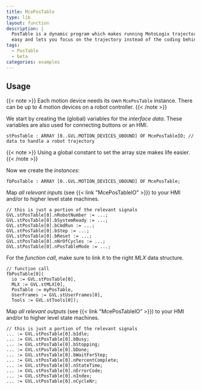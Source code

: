 ```yaml
---
title: McePosTable
type: lib
layout: function
description: |
  PosTable is a dynamic program which makes running MotoLogix trajectories very 
  easy and lets you focus on the trajectory instead of the coding behind it.
tags: 
  - PosTable
  - beta
categories: examples
---
```


## Usage

{{< note >}}
Each motion device needs its own `McePosTable` instance.
There can be up to 4 motion devices on a robot controller.
{{< /note >}}

We start by creating the (global) variables for the *interface data*.
These variables are also used for connecting buttons or an HMI.

```iecst
stPosTable : ARRAY [0..GVL.MOTION_DEVICES_UBOUND] OF McePosTableIO; // data to handle a robot trajectory
```

{{< note >}}
Using a global constant to set the array size makes life easier.
{{< /note >}}

Now we create the *instances*:

```iecst
fbPosTable : ARRAY [0..GVL.MOTION_DEVICES_UBOUND] OF McePosTable;
```

Map *all relevant inputs* (see {{< link "McePosTableIO" >}})
to your HMI and/or to higher level state machines.

```iecst
// this is just a portion of the relevant signals
GVL.stPosTable[0].nRobotNumber := ...;
GVL.stPosTable[0].bSystemReady := ...;
GVL.stPosTable[0].bCmdRun := ...;
GVL.stPosTable[0].bStep := ...;
GVL.stPosTable[0].bReset := ...;
GVL.stPosTable[0].nNrOfCycles := ...;
GVL.stPosTable[0].nPosTableMode := ...;
```

For the *function call*, make sure to link it to the right *MLX* data structure.

```iecst
// function call
fbPosTable[0](
  io := GVL.stPosTable[0],
  MLX := GVL.stMLX[0],
  PosTable := myPosTable,
  UserFrames := GVL.stUserFrames[0],
  Tools := GVL.stTools[0]);
```

Map *all relevant outputs* (see {{< link "McePosTableIO" >}})
to your HMI and/or to higher level state machines.

```iecst
// this is just a portion of the relevant signals
... := GVL.stPosTable[0].bIdle;
... := GVL.stPosTable[0].bBusy;
... := GVL.stPosTable[0].bStopping;
... := GVL.stPosTable[0].bDone;
... := GVL.stPosTable[0].bWaitForStep;
... := GVL.stPosTable[0].nPercentComplete;
... := GVL.stPosTable[0].nStateTime;
... := GVL.stPosTable[0].nErrorCode;
... := GVL.stPosTable[0].nIndex;
... := GVL.stPosTable[0].nCycleNr;
```
